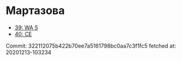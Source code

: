 # Мартазова
- [39: WA 5](39.md)
- [40: CE](40.md)

Commit: 322112075b422b70ee7a5161798bc0aa7c3f1fc5
 fetched at: 20201213-103234

